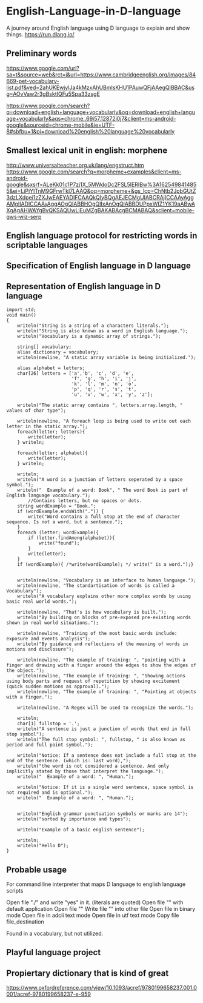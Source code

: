 # English-Language-in-D-language
A journey around English language using D language to explain and show things.
https://run.dlang.io/

## Preliminary words
https://www.google.com/url?sa=t&source=web&rct=j&url=https://www.cambridgeenglish.org/images/84669-pet-vocabulary-list.pdf&ved=2ahUKEwjylJa4kMzxAhUBmIsKHU1PAuwQFjAAegQIBBAC&usg=AOvVaw2r3gBsktIQFu5Spa33zsgE

https://www.google.com/search?q=download+english+language+vocabularly&oq=download+english+language+vocabularly&aqs=chrome..69i57.12872j0j7&client=ms-android-google&sourceid=chrome-mobile&ie=UTF-8#sbfbu=1&pi=download%20english%20language%20vocabularly

## Smallest lexical unit in english: morphene
http://www.universalteacher.org.uk/lang/engstruct.htm
https://www.google.com/search?q=morpheme+examples&client=ms-android-google&sxsrf=ALeKk01c1P7zj1X_5MWdoDc2FSL5lERIBw%3A1625498414855&ei=LiPjYITnM9GFrwTkl7LAAQ&oq=morpheme+&gs_lcp=ChNtb2JpbGUtZ3dzLXdpei1zZXJwEAEYADIFCAAQkQIyBQgAEJECMgUIABCRAjICCAAyAggAMgIIADICCAAyAggAOgQIABBHOgQIIxAnOgQIABBDUPpxWIZ1YK19aABwAXgAgAHWAYgBvQKSAQUwLjEuMZgBAKABAcgBCMABAQ&sclient=mobile-gws-wiz-serp

## English language protocol for restricting words in scriptable languages
## Specification of English language in D language
## Representation of English language in D language

```
import std;
void main()
{
    writeln("String is a string of a characters literals.");
    writeln("String is also known as a word in English language.");
    writeln("Vocabulary is a dynamic array of strings.");

    string[] vocabulary;
    alias dictionary = vocabulary;
    writeln(newline, "A static array variable is being initialized.");
    
    alias alphabet = letters;
    char[26] letters = ['a','b', 'c', 'd', 'e', 
                        'f', 'g', 'h', 'i', 'j', 
                        'k', 'l', 'm', 'n', 'o', 
                        'p', 'q', 'r', 's', 't', 
                        'u', 'v', 'w', 'x', 'y', 'z'];
    
    writeln("The static array contains ", letters.array.length, " values of char type");
   
    writeln(newline, "A foreach loop is being used to write out each letter in the static array.");
    foreach(letter; letters){
    	write(letter);
    } writeln;
    
    foreach(letter; alphabet){
    	write(letter);
    } writeln;
    
    writeln;
    writeln("A word is a junction of letters seperated by a space symbol.");
    writeln("  Example of a word: Book", " The word Book is part of English language vocabulary.");
        //Contains letters, but no spaces or dots.
    string wordExample = "Book.";
    if (wordExample.endsWith(".")) {
    	write("Word contains a full stop at the end of character sequence. Is not a word, but a sentence.");
    }
    foreach (letter; wordExample){
        if (letter.findAmong(alphabet)){ 
            write("found");
        }
    	write(letter);
    }
    if (wordExample){ /*write(wordExample); */ write(" is a word.");}

    
    writeln(newline, "Vocabulary is an interface to human language.");
    writeln(newline, "The standartisation of words is called a Vocabulary");
    writeln("A vocabulary explains other more complex words by using basic real world words.");
    
    writeln(newline, "That's is how vocabulary is built.");
    writeln("By building on blocks of pre-exposed pre-existing words shown in real world situations.");
    
    writeln(newline, "Training of the most basic words include: exposure and events analysis");
    writeln("By guidance and reflections of the meaning of words in motions and disclosure");
    
    writeln(newline, "The example of training: ", "pointing with a finger and drawing with a finger around the edges to show the edges of the object.");
    writeln(newline, "The example of training: ", "Showing actions using body parts and request of repetition by showing excitement (quick sudden motions as approval).");
    writeln(newline, "The example of training: ", "Pointing at objects with a finger.");
    
    writeln(newline, "A Regex will be used to recognize the words.");
    
    writeln;
    char[1] fullstop = '.';
    writeln("A sentence is just a junction of words that end in full stop symbol");
	writeln("The full stop symbol: ", fullstop, " is also known as period and full point symbol.");
    
    writeln("Notice: If a sentence does not include a full stop at the end of the sentence. (which is: last word),");
    writeln("the word is not considered a sentence. And only implicitly stated by those that interpret the language.");
    writeln("  Example of a word: ", "Human.");
    
    writeln("Notice: If it is a single word sentence, space symbol is not required and is optional.");
    writeln("  Example of a word: ", "Human.");
    

    writeln("English grammar punctuation symbols or marks are 14");
    writeln("sorted by importance and types");

    writeln("Example of a basic english sentence");
    
    writeln;
    writeln("Hello D");
}
```

## Probable usage
For command line interpreter that maps D language to english language scripts

Open file "./" and write "yes" in it. (literals are quoted)
Open file "" with default application
Open file "" 
Write file "" into other file
Open file in binary mode
Open file in adcii text mode
Open file in utf text mode
Copy file file_destination

Found in a vocabulary, but not utilized.


## Playful language project

## Propiertary dictionary that is kind of great
https://www.oxfordreference.com/view/10.1093/acref/9780199658237.001.0001/acref-9780199658237-e-959
